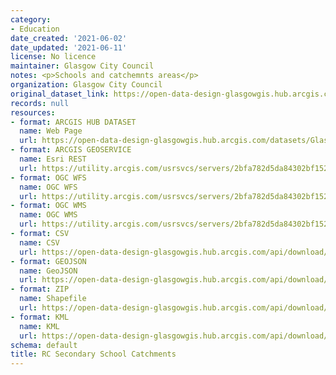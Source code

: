 ```yaml
---
category:
- Education
date_created: '2021-06-02'
date_updated: '2021-06-11'
license: No licence
maintainer: Glasgow City Council
notes: <p>Schools and catchemnts areas</p>
organization: Glasgow City Council
original_dataset_link: https://open-data-design-glasgowgis.hub.arcgis.com/datasets/GlasgowGIS::rc-secondary-school-catchments
records: null
resources:
- format: ARCGIS HUB DATASET
  name: Web Page
  url: https://open-data-design-glasgowgis.hub.arcgis.com/datasets/GlasgowGIS::rc-secondary-school-catchments
- format: ARCGIS GEOSERVICE
  name: Esri REST
  url: https://utility.arcgis.com/usrsvcs/servers/2bfa782d5da84302bf15219e19a05112/rest/services/OPEN_DATA/Schools_Catchments_Open/MapServer/9
- format: OGC WFS
  name: OGC WFS
  url: https://utility.arcgis.com/usrsvcs/servers/2bfa782d5da84302bf15219e19a05112/services/OPEN_DATA/Schools_Catchments_Open/MapServer/WFSServer?request=GetCapabilities&service=WFS
- format: OGC WMS
  name: OGC WMS
  url: https://utility.arcgis.com/usrsvcs/servers/2bfa782d5da84302bf15219e19a05112/services/OPEN_DATA/Schools_Catchments_Open/MapServer/WMSServer?request=GetCapabilities&service=WMS
- format: CSV
  name: CSV
  url: https://open-data-design-glasgowgis.hub.arcgis.com/api/download/v1/items/2bfa782d5da84302bf15219e19a05112/csv?layers=9
- format: GEOJSON
  name: GeoJSON
  url: https://open-data-design-glasgowgis.hub.arcgis.com/api/download/v1/items/2bfa782d5da84302bf15219e19a05112/geojson?layers=9
- format: ZIP
  name: Shapefile
  url: https://open-data-design-glasgowgis.hub.arcgis.com/api/download/v1/items/2bfa782d5da84302bf15219e19a05112/shapefile?layers=9
- format: KML
  name: KML
  url: https://open-data-design-glasgowgis.hub.arcgis.com/api/download/v1/items/2bfa782d5da84302bf15219e19a05112/kml?layers=9
schema: default
title: RC Secondary School Catchments
---
```

